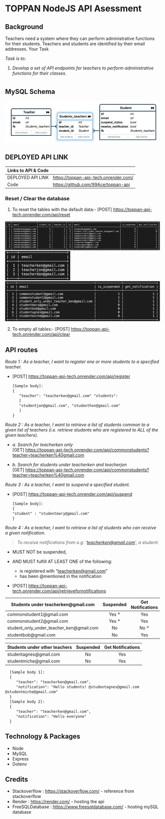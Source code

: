 # **TOPPAN NodeJS API Asessment**

## Background

Teachers need a system where they can perform administrative functions for their students. Teachers and students are identified by their email addresses.
Your Task

_Task is to:_

1. _Develop a set of API endpoints for teachers to perform administrative functions for their classes._

#

## **MySQL Schema**
![MySQL table](images/mysql_design.png)

## **DEPLOYED API LINK** 

| Links to API & Code |                                       |
| ------------------- | ------------------------------------- |
| DEPLOYED API LINK   | https://toppan-api-tech.onrender.com/ |
| Code                | https://github.com/99Ace/toppan-api   |

### **Reset / Clear the database**

1. To reset the tables with the default data:- [POST] https://toppan-api-tech.onrender.com/api/reset

![Default table](images/summary_table.png)
![Teachers table](images/teachers.png)
![Students table](images/students.png)

2. To empty all tables:- [POST] https://toppan-api-tech.onrender.com/api/clear

## **API routes**

_Route 1 : As a teacher, I want to register one or more students to a specified teacher._

- [POST] https://toppan-api-tech.onrender.com/api/register

      [Sample body]:
      {
         "teacher": "teacherken@gmail.com" "students":
         [
         "studentjon@gmail.com", "studenthon@gmail.com"
         ]
      }

_Route 2 : As a teacher, I want to retrieve a list of students common to a given list of teachers (i.e. retrieve students who are registered to ALL of the given teachers)._

- _a. Search for teacherken only_\
  [GET] https://toppan-api-tech.onrender.com/api/commonstudents?teacher=teacherken%40gmail.com

- _b. Search for students under teacherken and teacherjon_\
  [GET] https://toppan-api-tech.onrender.com/api/commonstudents?teacher=teacherken%40gmail.com

_Route 3 : As a teacher, I want to suspend a specified student._

- [POST] https://toppan-api-tech.onrender.com/api/suspend

      [Sample body]:
      {
      "student" : "studentmary@gmail.com"
      }

_Route 4 : As a teacher, I want to retrieve a list of students who can receive a given notification._

> _To receive notifications from e.g. 'teacherken@gmail.com', a student:_

- MUST NOT be suspended,
- AND MUST fulfill AT LEAST ONE of the following:

  - is registered with “teacherken@gmail.com"
  - has been @mentioned in the notification

<!-- <br> -->

- [POST] https://toppan-api-tech.onrender.com/api/retrievefornotifications

| Students under teacherken<!-- -->@gmail.com      | Suspended | Get Notifications |
| ------------------------------------------------ | :-------: | :---------------: |
| commonstudent1<!-- -->@gmail.com                 |  Yes \*   |        Yes        |
| commonstudent2<!-- -->@gmail.com                 |  Yes \*   |        Yes        |
| student_only_under_teacher_ken<!-- -->@gmail.com |    No     |       No \*       |
| studentbob<!-- -->@gmail.com                     |    No     |        Yes        |

| Students under other teachers  | Suspended | Get Notifications |
| ------------------------------ | :-------: | :---------------: |
| studentagnes<!-- -->@gmail.com |    No     |        Yes        |
| studentmiche<!-- -->@gmail.com |    No     |        Yes        |

      [Sample body 1]:
      {
         "teacher": "teacherken@gmail.com",
         "notification": "Hello students! @studentagnes@gmail.com @studentmiche@gmail.com"
      }
      [Sample body 2]:
      {
         "teacher": "teacherken@gmail.com",
         "notification": "Hello everyone"
      }

## **Technology & Packages**

- Node
- MySQL
- Express
- Dotenv

## **Credits**

- Stackoverflow : https://stackoverflow.com/ - reference from stackoverflow
- Render : https://render.com/ - hosting the api
- FreeSQLDatabase : https://www.freesqldatabase.com/ - hosting mySQL database
